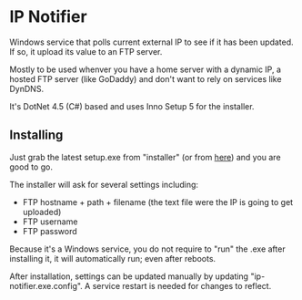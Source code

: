 IP Notifier
===========

Windows service that polls current external IP to see if it has been updated. If so, it upload its value to an FTP server.

Mostly to be used whenver you have a home server with a dynamic IP, a hosted FTP server (like GoDaddy) and don't want to rely on services like DynDNS.

It's DotNet 4.5 (C#) based and uses Inno Setup 5 for the installer.

Installing
-----------

Just grab the latest setup.exe from "installer" (or from [here](installer/setup.exe)) and you are good to go.

The installer will ask for several settings including:

* FTP hostname + path + filename (the text file were the IP is going to get uploaded)
* FTP username
* FTP password

Because it's a Windows service, you do not require to "run" the .exe after installing it, it will automatically run; even after reboots.

After installation, settings can be updated manually by updating "ip-notifier.exe.config". A service restart is needed for changes to reflect.
